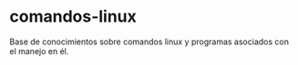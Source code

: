 # comandos-linux
Base de conocimientos sobre comandos linux y programas asociados con el manejo en él.
